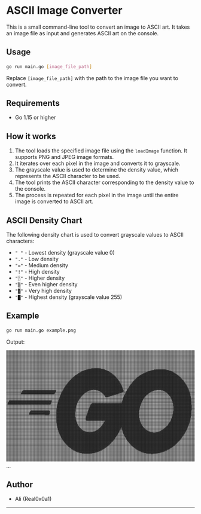 # ASCII Image Converter

This is a small command-line tool to convert an image to ASCII art. It takes an image file as input and generates ASCII art on the console.

## Usage

```bash
go run main.go [image_file_path]
```

Replace `[image_file_path]` with the path to the image file you want to convert.

## Requirements

- Go 1.15 or higher

## How it works

1. The tool loads the specified image file using the `loadImage` function. It supports PNG and JPEG image formats.
2. It iterates over each pixel in the image and converts it to grayscale.
3. The grayscale value is used to determine the density value, which represents the ASCII character to be used.
4. The tool prints the ASCII character corresponding to the density value to the console.
5. The process is repeated for each pixel in the image until the entire image is converted to ASCII art.

## ASCII Density Chart

The following density chart is used to convert grayscale values to ASCII characters:

- `" "` - Lowest density (grayscale value 0)
- `"."` - Low density
- `"="` - Medium density
- `"!"` - High density
- `"░"` - Higher density
- `"▒"` - Even higher density
- `"▓"` - Very high density
- `"█"` - Highest density (grayscale value 255)

## Example

```bash
go run main.go example.png
```

Output:

<img src="assets/output.png" alt="simple output"></a>
...

## Author

- Ali (Real0x0a1)

---
